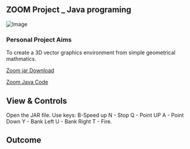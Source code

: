 ## ZOOM Project _ Java programing

![Image](ZoomPic1.PNG)

### Personal Project Aims

To create a 3D vector graphics environment from simple geometrical mathmatics.

[Zoom jar Download](https://github.com/AndrewFormosa/ZoomExample/blob/master/ZoomExample.jar?raw=true) 


[Zoom Java Code](https://github.com/AndrewFormosa/ZoomExample/tree/master/src)


## View & Controls

Open the JAR file.
Use keys:
B-Speed up
N - Stop
Q - Point UP
A - Point Down
Y - Bank Left
U - Bank Right
T - Fire.

## Outcome


